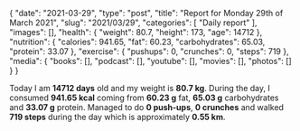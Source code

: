 {
    "date": "2021-03-29",
    "type": "post",
    "title": "Report for Monday 29th of March 2021",
    "slug": "2021\/03\/29",
    "categories": [
        "Daily report"
    ],
    "images": [],
    "health": {
        "weight": 80.7,
        "height": 173,
        "age": 14712
    },
    "nutrition": {
        "calories": 941.65,
        "fat": 60.23,
        "carbohydrates": 65.03,
        "protein": 33.07
    },
    "exercise": {
        "pushups": 0,
        "crunches": 0,
        "steps": 719
    },
    "media": {
        "books": [],
        "podcast": [],
        "youtube": [],
        "movies": [],
        "photos": []
    }
}

Today I am <strong>14712 days</strong> old and my weight is <strong>80.7 kg</strong>. During the day, I consumed <strong>941.65 kcal</strong> coming from <strong>60.23 g</strong> fat, <strong>65.03 g</strong> carbohydrates and <strong>33.07 g</strong> protein. Managed to do <strong>0 push-ups</strong>, <strong>0 crunches</strong> and walked <strong>719 steps</strong> during the day which is approximately <strong>0.55 km</strong>.